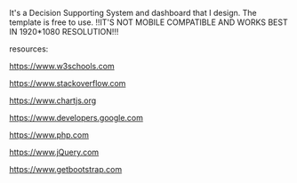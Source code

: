 It's a Decision Supporting System and dashboard that I design. The template is free to use. 
!!IT'S NOT MOBILE COMPATIBLE AND WORKS BEST IN 1920*1080 RESOLUTION!!!

resources:

https://www.w3schools.com

https://www.stackoverflow.com

https://www.chartjs.org

https://www.developers.google.com

https://www.php.com

https://www.jQuery.com

https://www.getbootstrap.com

